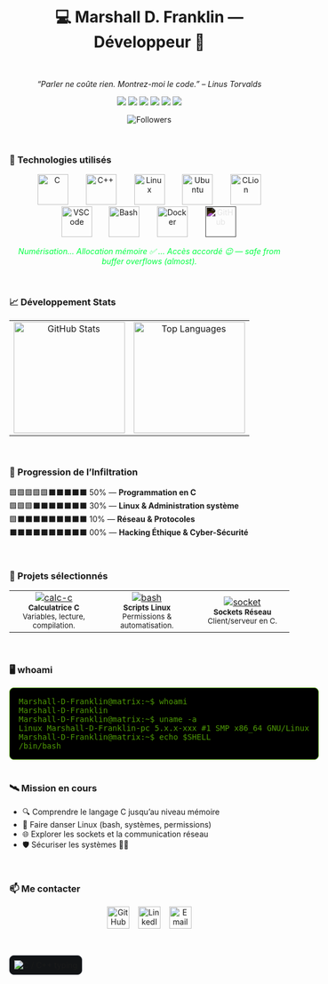 <h1 align="center">💻 Marshall D. Franklin — Développeur 🐧</h1>

<br> 

<p align="center">
  <i>“Parler ne coûte rien. Montrez-moi le code.” – Linus Torvalds</i>
</p>

<p align="center">
  <img src="https://img.shields.io/badge/OS-Ubuntu-4E9A06?style=for-the-badge&logo=ubuntu&logoColor=white" />
  <img src="https://img.shields.io/badge/Editor-C%20Lion-007ACC?style=for-the-badge&logo=visual-studio-code&logoColor=white" />
  <img src="https://img.shields.io/badge/Language-C-00599C?style=for-the-badge&logo=c&logoColor=white" />
  <img src="https://img.shields.io/badge/Language-C%2B%2B-00599C?style=for-the-badge&logo=c%2B%2B&logoColor=white" />
  <img src="https://img.shields.io/badge/Skills-Linux-00FF41?style=for-the-badge" />
  <img src="https://img.shields.io/badge/Status-Learning-yellow?style=for-the-badge&logo=read-the-docs" />
</p>

<p align="center">
  <img src="https://img.shields.io/github/followers/Marshall-D-Franklin?label=Follow%20me&style=social" alt="Followers" />
</p>

<br>

### 🧪 Technologies utilisés

<p align="center">
  <img width="55px" src="https://cdn.jsdelivr.net/gh/devicons/devicon/icons/c/c-original.svg" style="margin: 0 14px;" alt="C"/>
  <img width="55px" src="https://cdn.jsdelivr.net/gh/devicons/devicon/icons/cplusplus/cplusplus-original.svg" style="margin: 0 14px;" alt="C++"/>
  <img width="55px" src="https://cdn.jsdelivr.net/gh/devicons/devicon/icons/linux/linux-original.svg" style="margin: 0 14px;" alt="Linux"/>
  <img width="55px" src="https://cdn.jsdelivr.net/gh/devicons/devicon/icons/ubuntu/ubuntu-plain.svg" style="margin: 0 14px;" alt="Ubuntu"/>
  <img width="55px" src="https://cdn.jsdelivr.net/gh/devicons/devicon/icons/clion/clion-original.svg" style="margin: 0 14px;" alt="CLion"/>
  <img width="55px" src="https://cdn.jsdelivr.net/gh/devicons/devicon/icons/vscode/vscode-original.svg" style="margin: 0 12px;" alt="VSCode"/>
  <img width="55px" src="https://cdn.jsdelivr.net/gh/devicons/devicon/icons/bash/bash-original.svg" style="margin: 0 14px;" alt="Bash"/>
  <img width="55px" src="https://cdn.jsdelivr.net/gh/devicons/devicon/icons/docker/docker-original.svg" style="margin: 0 14px;" alt="Docker"/>
  <img width="55px" src="https://cdn.jsdelivr.net/gh/devicons/devicon/icons/github/github-original.svg" style="margin: 0 14px; filter: invert(100%);" alt="GitHub"/>
</p>

<p align="center" style="color:#00FF41;">
  <em>Numérisation... Allocation mémoire ✅ ... Accès accordé 😉 — safe from buffer overflows (almost).</em>
</p>

<br>

### 📈 Développement Stats

<p align="center">
<table width="100%">
<tr>

<td align="center" valign="middle" width="50%">
  <img
    height="200em"
    src="https://github-readme-stats.vercel.app/api?username=Marshall-D-Franklin&show_icons=true&theme=highcontrast&count_private=true&border_color=4E9A06&card_width=420"
    alt="GitHub Stats"
  />
</td>

<td align="center" valign="middle" width="50%">
  <img
    height="200em"
    src="https://github-readme-stats.vercel.app/api/top-langs/?username=Marshall-D-Franklin&layout=compact&theme=highcontrast&border_color=4E9A06&card_width=420"
    alt="Top Languages"
  />
</td>

</tr>
</table>
</p>


<br>

### 🧩 Progression de l’Infiltration

🟩🟩🟩🟩🟩⬛⬛⬛⬛⬛ 50% — **Programmation en C**  
🟩🟩🟩⬛⬛⬛⬛⬛⬛⬛ 30% — **Linux & Administration système**  
🟩⬛⬛⬛⬛⬛⬛⬛⬛⬛ 10% — **Réseau & Protocoles**  
⬛⬛⬛⬛⬛⬛⬛⬛⬛⬛ 00% — **Hacking Éthique & Cyber-Sécurité**

<br>

### 🚧 Projets sélectionnés

<table align="center" width="100%">
  <tr>
    <td align="center" width="460px">
      <a href="https://github.com/Marshall-D-Franklin/projet-c-exemple">
        <img src="https://img.shields.io/badge/Projet-Calc_C-4E9A06?style=for-the-badge" alt="calc-c"/>
      </a>
      <br>
      <sub><b>Calculatrice C</b><br>Variables, lecture, compilation.</sub>
    </td>
    <td align="center" width="460px">
      <a href="https://github.com/Marshall-D-Franklin/projet-linux-script">
        <img src="https://img.shields.io/badge/Projet-Scripts_Bash-4E9A06?style=for-the-badge" alt="bash"/>
      </a>
      <br>
      <sub><b>Scripts Linux</b><br>Permissions & automatisation.</sub>
    </td>
    <td align="center" width="460px">
      <a href="https://github.com/Marshall-D-Franklin/projet-network">
        <img src="https://img.shields.io/badge/Projet-Socket_C-4E9A06?style=for-the-badge" alt="socket"/>
      </a>
      <br>
      <sub><b>Sockets Réseau</b><br>Client/serveur en C.</sub>
    </td>
  </tr>
</table>

<br>

### 🖥️ whoami

<div align="center" style="background:#000; color:#4E9A06; padding:16px; border-radius:8px; border:1px solid #4E9A06; display:inline-block; text-align:left;">
<pre style="margin:0; font-family:monospace;">
Marshall-D-Franklin@matrix:~$ whoami
Marshall-D-Franklin
Marshall-D-Franklin@matrix:~$ uname -a
Linux Marshall-D-Franklin-pc 5.x.x-xxx #1 SMP x86_64 GNU/Linux
Marshall-D-Franklin@matrix:~$ echo $SHELL
/bin/bash
</pre>
</div>

<br>


<br>

### 🛰️ Mission en cours

- 🔍 Comprendre le langage C jusqu’au niveau mémoire
- 🐧 Faire danser Linux (bash, systèmes, permissions)
- 🌐 Explorer les sockets et la communication réseau
- 🛡️ Sécuriser les systèmes 👨‍💻

<br>

### 📫 Me contacter

<p align="center">
  <a href="https://github.com/Marshall-D-Franklin"><img width="40px" src="https://cdn-icons-png.flaticon.com/256/25/25231.png" alt="GitHub"/></a>
  &nbsp;&nbsp;
  <a href="https://www.linkedin.com/in/TON_PROFIL"><img width="40px" src="https://cdn-icons-png.flaticon.com/256/145/145807.png" alt="LinkedIn"/></a>
  &nbsp;&nbsp;
  <a href="mailto:email@example.com"><img width="40px" src="https://cdn-icons-png.flaticon.com/256/732/732200.png" alt="Email"/></a>
</p>

<br>

<p align="center" style="background:#121416; border:1px solid #2a2e36; border-radius:8px; padding:8px; display:inline-block;">
  <img
    src="https://readme-typing-svg.demolab.com?font=Fira+Code&weight=600&size=14&duration=1700&pause=800&color=4E9A06&center=true&vCenter=true&width=360&height=32&background=00000000&lines=C%20%2F%20C%2B%2B+D%C3%A9veloppeur;Linux+%7C+CLion+%7C+Docker"
    alt="C / C++ typing"
  />
</p>


